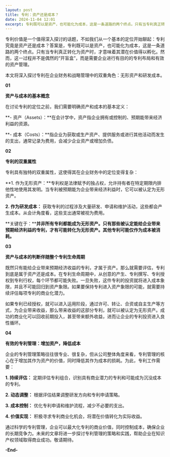 ```yaml
---
layout: post
title: 专利：资产还是成本？
date: 2024-11-04 12:01
excerpt: 专利既可以是资产，也可能化为成本，这是一条道路的两个终点。只有当专利真正转化为资产时，才意味着其潜在价值得以孵化。
---
```


专利价值是一个值得深入探讨的话题，不如我们从一个基本的定位开始聊起：专利究竟是资产还是成本？答案是，专利既可以是资产，也可能化为成本，这是一条道路的两个终点。只有当专利真正转化为资产时，才意味着其潜在价值得以孵化。然而，这一过程并不是偶然的“开盲盒”，而是需要企业进行有目的的专利布局和有效的资产管理。

本文将深入探讨专利在企业财务和战略管理中的双重角色：无形资产和研发成本。

**01**

**资产与成本的基本概念**

在讨论专利的定位之前，我们需要明确资产和成本的基本定义：

**\- 资产（Assets）：**在会计学中，资产指企业拥有或控制的、预期能带来经济利益的资源。

**\- 成本（Costs）：**指企业为获取或生产资产、提供服务或进行其他活动而发生的支出，通常记录为费用，会减少企业资产或增加负债。

**02**

**专利的双重属性**

专利具有独特的双重属性，这使得其在企业财务中的定位变得复杂：

**1\. 作为无形资产：**专利权是法律赋予的独占权，允许持有者在特定期限内排他性地使用其发明。当专利被预期能为企业带来经济利益时，它可以被认定为无形资产。

**2\. 作为研发成本：** 获取专利的过程涉及大量研发、申请和维护活动，这些都会产生成本。从会计角度看，这些支出通常被视为费用。

**关键在于：****并非所有专利都能成为无形资产。只有那些被认定能给企业带来预期经济利益的专利，才有可能转化为无形资产。其他专利可能仅作为成本被消耗。**

**03**

**资产与成本的判断伴随整个专利生命周期**

既然只有能给企业带来预期经济收益的专利，才属于资产。那么就需要评估，专利到底是属于资产还是成本。在专利生命周期中，从创意的产生、专利撰写、专利授权到专利行权，每个环节都可能失败。一旦失败，这件专利的投资就将进入成本象限，并且不可能回归到资产象限。如果要保持专利进入资产象限的可能，就需要持续评估每项专利的商业化潜力。

如果专利已经授权，就可以进入运用阶段，通过许可、转让、合资或自主生产等方式，为企业带来收益，那么带来收益的这部分专利，就可以被认定为无形资产。成功的商业化可以回收前期投入，甚至带来额外收益，进而让企业的专利投资进入良性循环。

**04**

**有效的专利管理：增加资产，降低成本**

企业的专利管理策略往往很专业、很复杂，但从公司整体角度来看，专利管理的核心在于增加其作为资产的价值，同时降低其作为成本的损耗。为此，专利工作需要：

**1\. 持续评估：** 定期评估专利组合，识别具有商业潜力的专利和可能成为沉没成本的专利。

**2\. 动态调整：** 根据评估结果调整研发方向和专利申请策略。

**3\. 成本控制：** 优化专利申请和维护流程，减少不必要的支出。

**4\. 价值实现：** 积极寻求专利商业化机会，将潜在价值转化为实际收益。

通过科学的专利管理，企业可以最大化专利的商业价值，同时控制成本，确保企业的长期竞争力。未来的文章将进一步探讨专利管理的策略和实践，帮助企业在知识产权领域取得商业成功。敬请期待。

**-End-**